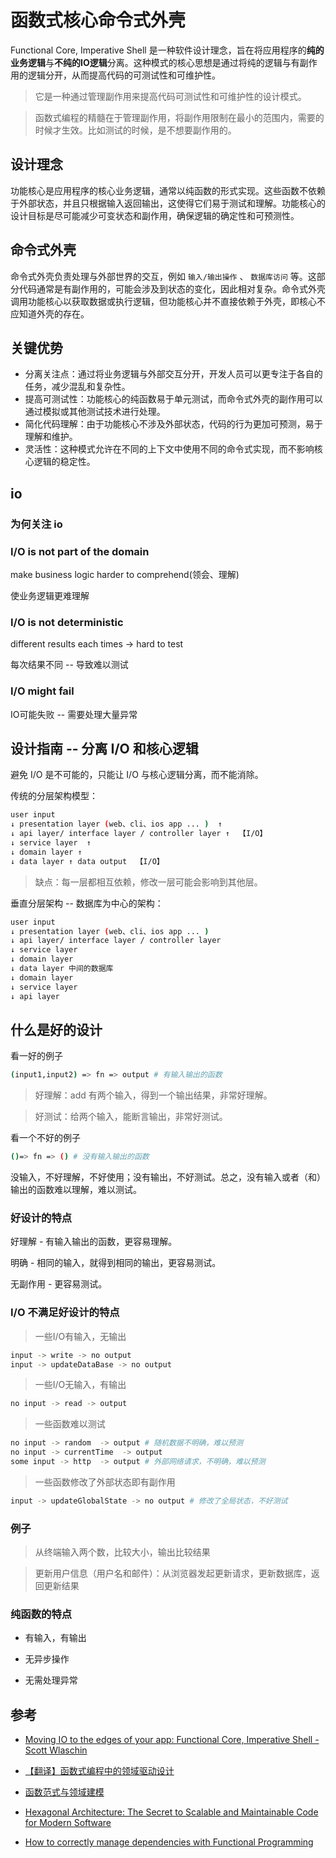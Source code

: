 # 函数式核心命令式外壳

Functional Core, Imperative Shell 是一种软件设计理念，旨在将应用程序的**纯的业务逻辑**与**不纯的IO逻辑**分离。这种模式的核心思想是通过将纯的逻辑与有副作用的逻辑分开，从而提高代码的可测试性和可维护性。

> 它是一种通过管理副作用来提高代码可测试性和可维护性的设计模式。

> 函数式编程的精髓在于管理副作用，将副作用限制在最小的范围内，需要的时候才生效。比如测试的时候，是不想要副作用的。

## 设计理念

功能核心是应用程序的核心业务逻辑，通常以纯函数的形式实现。这些函数不依赖于外部状态，并且只根据输入返回输出，这使得它们易于测试和理解。功能核心的设计目标是尽可能减少可变状态和副作用，确保逻辑的确定性和可预测性。

## 命令式外壳

命令式外壳负责处理与外部世界的交互，例如 `输入/输出操作` 、 `数据库访问` 等。这部分代码通常是有副作用的，可能会涉及到状态的变化，因此相对复杂。命令式外壳调用功能核心以获取数据或执行逻辑，但功能核心并不直接依赖于外壳，即核心不应知道外壳的存在。

## 关键优势

* 分离关注点：通过将业务逻辑与外部交互分开，开发人员可以更专注于各自的任务，减少混乱和复杂性。
* 提高可测试性：功能核心的纯函数易于单元测试，而命令式外壳的副作用可以通过模拟或其他测试技术进行处理。
* 简化代码理解：由于功能核心不涉及外部状态，代码的行为更加可预测，易于理解和维护。
* 灵活性：这种模式允许在不同的上下文中使用不同的命令式实现，而不影响核心逻辑的稳定性。

## io

### 为何关注 io

### I/O is not part of the domain

make business logic harder to comprehend(领会、理解)

使业务逻辑更难理解

### I/O is not deterministic

different results each times -> hard to test

每次结果不同 -- 导致难以测试

### I/O might fail

IO可能失败 -- 需要处理大量异常

## 设计指南 -- 分离 I/O 和核心逻辑

避免 I/O 是不可能的，只能让 I/O 与核心逻辑分离，而不能消除。

传统的分层架构模型：

```bash
user input
↓ presentation layer (web、cli、ios app ... )  ↑
↓ api layer/ interface layer / controller layer ↑  【I/O】
↓ service layer  ↑
↓ domain layer ↑
↓ data layer ↑ data output  【I/O】
```

> 缺点：每一层都相互依赖，修改一层可能会影响到其他层。

垂直分层架构 -- 数据库为中心的架构：

```bash
user input
↓ presentation layer (web、cli、ios app ... )
↓ api layer/ interface layer / controller layer
↓ service layer
↓ domain layer
↓ data layer 中间的数据库
↓ domain layer
↓ service layer
↓ api layer
```

## 什么是好的设计

看一好的例子

```bash
(input1,input2) => fn => output # 有输入输出的函数
```

> 好理解：add 有两个输入，得到一个输出结果，非常好理解。

> 好测试：给两个输入，能断言输出，非常好测试。

看一个不好的例子

```bash
()=> fn => () # 没有输入输出的函数
```

没输入，不好理解，不好使用；没有输出，不好测试。总之，没有输入或者（和）输出的函数难以理解，难以测试。

### 好设计的特点

好理解 - 有输入输出的函数，更容易理解。

明确 - 相同的输入，就得到相同的输出，更容易测试。

无副作用 - 更容易测试。

### I/O 不满足好设计的特点

> 一些I/O有输入，无输出

```bash
input -> write -> no output
input -> updateDataBase -> no output
```

> 一些I/O无输入，有输出

```bash
no input -> read -> output
```

> 一些函数难以测试

```bash
no input -> random  -> output # 随机数据不明确，难以预测
no input -> currentTime  -> output
some input -> http  -> output # 外部网络请求，不明确，难以预测
```

> 一些函数修改了外部状态即有副作用

```bash
input -> updateGlobalState -> no output # 修改了全局状态，不好测试
```

### 例子

> 从终端输入两个数，比较大小，输出比较结果

> 更新用户信息（用户名和邮件）：从浏览器发起更新请求，更新数据库，返回更新结果

### 纯函数的特点

* 有输入，有输出

* 无异步操作

* 无需处理异常

## 参考

* [Moving IO to the edges of your app: Functional Core, Imperative Shell - Scott Wlaschin](https://www.youtube.com/watch?v=P1vES9AgfC4&t=19s)

* [【翻译】函数式编程中的领域驱动设计](https://www.guyu.me/blog/2022/2022-07-27-domain-driven-design-in-functional-programming/)

* [函数范式与领域建模](http://zhangyi.xyz/fp-and-domain-model/)

* [Hexagonal Architecture: The Secret to Scalable and Maintainable Code for Modern Software](https://romanglushach.medium.com/hexagonal-architecture-the-secret-to-scalable-and-maintainable-code-for-modern-software-d345fdb47347)

* [How to correctly manage dependencies with Functional Programming](https://stackoverflow.com/questions/71650053/how-to-correctly-manage-dependencies-with-functional-programming)
